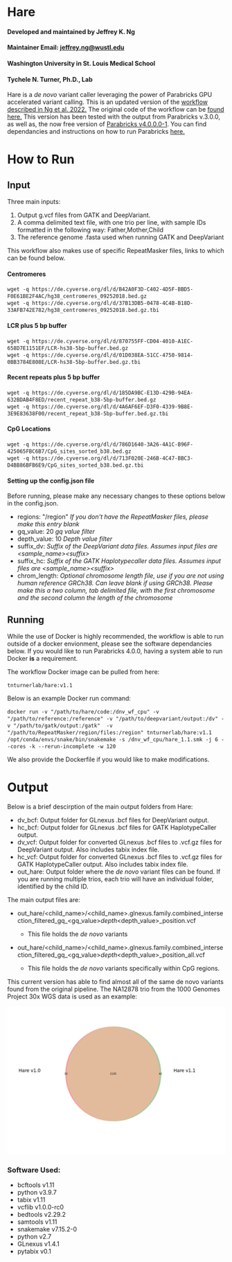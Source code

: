 # Hare
#### Developed and maintained by Jeffrey K. Ng
#### Maintainer Email:  jeffrey.ng@wustl.edu
#### Washington University in St. Louis Medical School
#### Tychele N. Turner, Ph.D., Lab


Hare is a *de novo* variant caller leveraging the power of Parabricks GPU accelerated variant calling.  This is an updated version of the [workflow described in Ng et al. 2022.](https://doi.org/10.1002/humu.24455)  The original code of the workflow can be [found here.](https://github.com/TNTurnerLab/GPU_accelerated_de_novo_workflow)  This version has been tested with the output from Parabricks v.3.0.0, as well as, the now free version of [Parabricks v4.0.0.0-1](https://docs.nvidia.com/clara/parabricks/4.0.0/index.html).  You can find dependancies and instructions on how to run Parabricks [here.](https://docs.nvidia.com/clara/parabricks/4.0.0/GettingStarted.html)

# How to Run
## Input

Three main inputs:
1)  Output g.vcf files from GATK and DeepVariant. 
2)  A comma delimited text file, with one trio per line, with sample IDs formatted in the following way:  Father,Mother,Child
3)  The reference genome .fasta used when running GATK and DeepVariant

This workflow also makes use of specific RepeatMasker files, links to which can be found below.
 
#### Centromeres
```
wget -q https://de.cyverse.org/dl/d/B42A0F3D-C402-4D5F-BBD5-F0E61BE2F4AC/hg38_centromeres_09252018.bed.gz
wget -q https://de.cyverse.org/dl/d/37B13DB5-0478-4C4B-B18D-33AFB742E782/hg38_centromeres_09252018.bed.gz.tbi
```
 
#### LCR plus 5 bp buffer
```
wget -q https://de.cyverse.org/dl/d/870755FF-CD04-4010-A1EC-658D7E1151EF/LCR-hs38-5bp-buffer.bed.gz
wget -q https://de.cyverse.org/dl/d/01D038EA-51CC-4750-9814-0BB3784E808E/LCR-hs38-5bp-buffer.bed.gz.tbi
```
 
#### Recent repeats plus 5 bp buffer
```
wget -q https://de.cyverse.org/dl/d/185DA9BC-E13D-429B-94EA-632BDAB4F8ED/recent_repeat_b38-5bp-buffer.bed.gz
wget -q https://de.cyverse.org/dl/d/4A6AF6EF-D3F0-4339-9B8E-3E9E83638F00/recent_repeat_b38-5bp-buffer.bed.gz.tbi
```
 
#### CpG Locations
```
wget -q https://de.cyverse.org/dl/d/786D1640-3A26-4A1C-B96F-425065FBC6B7/CpG_sites_sorted_b38.bed.gz
wget -q https://de.cyverse.org/dl/d/713F020E-246B-4C47-BBC3-D4BB86BFB6E9/CpG_sites_sorted_b38.bed.gz.tbi
```

#### Setting up the config.json file
Before running, please make any necessary changes to these options below in the config.json. 
 
* regions:  "/region" *If you don't have the RepeatMasker files, please make this entry blank*
* gq_value:  20 *gq value filter*
* depth_value: 10 *Depth value filter*
* suffix_dv:  *Suffix of the DeepVariant data files.  Assumes input files are \<sample\_name\>\<suffix\>* 
* suffix_hc:  *Suffix of the GATK Haplotypecaller data files.  Assumes input files are \<sample\_name\>\<suffix\>* 
* chrom_length:  *Optional chromosome length file, use if you are not using human reference GRCh38.  Can leave blank if using GRCh38.  Please make this a two column, tab delimited file, with the first chromosome and the second column the length of the chromosome*

## Running
 
While the use of Docker is highly recommended, the workflow is able to run outside of a docker envionment, please see the software dependancies below.  If you would like to run Parabricks 4.0.0, having a system able to run Docker **is** a requirement.

The workflow Docker image can be pulled from here:
```
tnturnerlab/hare:v1.1
```
 

Below is an example Docker run command:

```
docker run -v "/path/to/hare/code:/dnv_wf_cpu" -v "/path/to/reference:/reference" -v "/path/to/deepvariant/output:/dv" -v "/path/to/gatk/output:/gatk"  -v "/path/to/RepeatMasker/region/files:/region" tnturnerlab/hare:v1.1 /opt/conda/envs/snake/bin/snakemake -s /dnv_wf_cpu/hare_1.1.smk -j 6 --cores -k --rerun-incomplete -w 120 
```

We also provide the Dockerfile if you would like to make modifications. 

 # Output
 Below is a brief descirption of the main output folders from Hare:
 * dv_bcf: Output folder for GLnexus .bcf files for DeepVariant output.
 * hc_bcf: Output folder for GLnexus .bcf files for GATK HaplotypeCaller output.
 * dv_vcf: Output folder for converted GLnexus .bcf files to .vcf.gz files for DeepVariant output.  Also includes tabix index file.
 * hc_vcf: Output folder for converted GLnexus .bcf files to .vcf.gz files for GATK HaplotypeCaller output.  Also includes tabix index file.
 * out_hare:  Output folder where the *de novo* variant files can be found.  If you are running multiple trios, each trio will have an individual folder, identified by the child ID.
 
The main output files are:

* out_hare/<child_name>/<child_name>.glnexus.family.combined_intersection_filtered_gq_<gq_value>_depth_<depth_value>_position.vcf
 
  * This file holds the *de novo* variants

* out_hare/<child_name>/<child_name>.glnexus.family.combined_intersection_filtered_gq_<gq_value>_depth_<depth_value>_position_all.vcf

  * This file holds the *de novo* variants specifically within CpG regions.
  
This current version has able to find almost all of the same de novo variants found from the original pipeline.  The NA12878 trio from the 1000 Genomes Project 30x WGS data is used as an example:

![NA12878](https://github.com/TNTurnerLab/Hare/blob/main/docs/compare_old_pipeline_to_1.1.png)
 
 ### Software Used:
* bcftools v1.11 
* python v3.9.7
* tabix v1.11 
* vcflib v1.0.0-rc0 
* bedtools v2.29.2 
* samtools v1.11 
* snakemake v7.15.2-0
* python v2.7
* GLnexus v1.4.1
* pytabix v0.1

